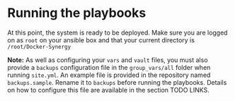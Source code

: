 # Running the playbooks

At this point, the system is ready to be deployed. Make sure you are logged on as `root` on your ansible box and that your current directory is `/root/Docker-Synergy`

**Note:** As well as configuring your `vars` and `vault` files, you must also provide a `backups` configuration file in the `group_vars/all` folder when running `site.yml`. An example file is provided in the repository named `backups.sample`. Rename it to `backups` before running the playbooks. Details on how to configure this file are available in the section TODO LINKS.